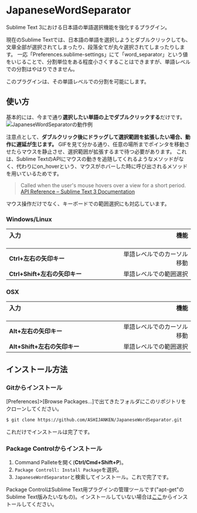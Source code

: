 # JapaneseWordSeparator
Sublime Text 3における日本語の単語選択機能を強化するプラグイン。

現在のSublime Textでは、日本語の単語を選択しようとダブルクリックしても、文章全部が選択されてしまったり、段落全てが丸々選択されてしまったりします。
一応「Preferences.sublime-settings」にて「word_separator」という値をいじることで、分割単位をある程度小さくすることはできますが、単語レベルでの分割はやはりできません。

このプラグインは、その単語レベルでの分割を可能にします。

## 使い方
基本的には、今まで通り**選択したい単語の上でダブルクリックする**だけです。
![JapaneseWordSeparatorの動作例](http://ashija.net/img/JapaneseWordSeparator_demo.gif "JapaneseWordSeparatorの動作例")

注意点として、**ダブルクリック後にドラッグして選択範囲を拡張したい場合、動作に遅延が生じます。**
GIFを見て分かる通り、任意の場所までポインタを移動させたらマウスを静止させ、選択範囲が拡張するまで待つ必要があります。
これは、Sublime TextのAPIにマウスの動きを追随してくれるようなメソッドがなく、代わりにon_hoverという、マウスがホバーした時に呼び出されるメソッドを用いているためです。
> Called when the user's mouse hovers over a view for a short period.
> [API Reference – Sublime Text 3 Documentation](http://www.sublimetext.com/docs/3/api_reference.html#sublime_plugin.EventListener)

マウス操作だけでなく、キーボードでの範囲選択にも対応しています。

### Windows/Linux

| 入力 　　　　　　　　　　　　　　　　　|　　　　　　　 機能 　　　　　　　|
|:-----------|------------:|
| **Ctrl+左右の矢印キー**       | 単語レベルでのカーソル移動 |
| **Ctrl+Shift+左右の矢印キー** | 単語レベルでの範囲選択 |

### OSX

| 入力 　　　　　　　　　　　　　　　　　|　　　　　　　 機能 　　　　　　　|
|:-----------|------------:|
| **Alt+左右の矢印キー**       | 単語レベルでのカーソル移動 |
| **Alt+Shift+左右の矢印キー** | 単語レベルでの範囲選択 |

## インストール方法
### Gitからインストール
[Preferences]>[Browse Packages...]で出てきたフォルダにこのリポジトリをクローンしてください。
```bash
$ git clone https://github.com/ASHIJANKEN/JapaneseWordSeparator.git
```
これだけでインストールは完了です。

### Package Controlからインストール
1. Command Palleteを開く(**Ctrl/Cmd+Shift+P**)。
1. `Package Controll: Install Package`を選択。
1. `JapaneseWordSeparator`と検索してインストール。これで完了です。

Package ControlはSublime Text用プラグインの管理ツールです("apt-get"のSublime Text版みたいなもの)。インストールしていない場合は[ここ](https://packagecontrol.io/installation)からインストールしてください。

